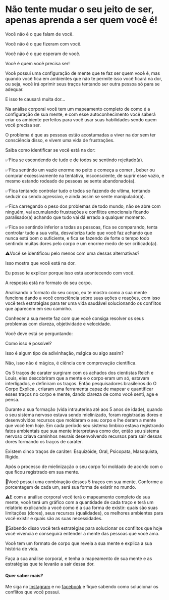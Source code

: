 # Não tente mudar o seu jeito de ser, apenas aprenda a ser quem você é!

Você não é o que falam de você.

Você não é o que fizeram com você.

Você não é o que esperam de você.

Você é quem você precisa ser!

Você possui uma configuração de mente que te faz ser quem você é, mas quando você fica em ambientes que não te permite isso você ficará na dor, ou seja, você irá oprimir seus traços tentando ser outra pessoa só para se adequar.

E isso te causará muita dor…

Na análise corporal você tem um mapeamento completo de como é a configuração de sua mente, e com esse autoconhecimento você saberá criar os ambiente perfeitos para você usar suas habilidades sendo quem você precisa ser.

O problema é que as pessoas estão  acostumadas a viver na dor sem ter consciência disso, e vivem uma vida de frustrações.

Saiba como identificar se você está na dor:

✅Fica se escondendo de tudo e de todos se sentindo rejeitado(a).

✅Fica sentindo um vazio enorme no peito e começa a comer , beber ou comprar excessivamente na tentativa, insconsciente, de suprir esse vazio, e mesmo estando rodeado de pessoas se sente abandonado(a).

✅Fica tentando controlar tudo e todos se fazendo de vítima, tentando seduzir ou sendo agressivo, e ainda assim se sente manipulado(a).

✅Fica carregando o peso dos problemas de todo mundo, não se abre com ninguém, vai acumulando frustrações e conflitos emocionais ficando paralisado(a) achando que tudo vai dá errado a qualquer momento.

✅Fica se sentindo inferior a todas as pessoas, fica se comparando, tenta controlar tudo a sua volta, desvaloriza tudo que você faz achando que nunca está bom o suficiente, e fica se fazendo de forte o tempo todo sentindo muitas dores pelo corpo e um enorme medo de ser criticado(a).

⚠️Você se identificou pelo menos com uma dessas alternativas?

Isso mostra que você está na dor.

Eu posso te explicar porque isso está acontecendo com você.

A resposta está no formato do seu corpo.

Analisando o formato do seu corpo, eu te mostro como a sua mente funciona dando a você consciência sobre suas ações e reações, com isso você terá estratégias para ter uma vida saudável solucionando os conflitos que aparecem em seu caminho.

Conhecer a sua mente faz com que você consiga resolver os seus problemas com clareza, objetividade e velocidade.

Você deve está se perguntando: 

Como isso é possível?

Isso é algum tipo de adivinhação, mágica ou algo assim?

Não, isso não é mágica, é ciência com comprovação científica.

Os 5 traços de carater surgiram com os achados dos cientistas Reich e Louis, eles descobriram que a mente e o corpo eram um só, estavam interligados, e definiram os traços.
Então pesquisadores brasileiros do O Corpo Explica , criaram uma ferramenta capaz de mapear e quantificar esses traços no corpo e mente, dando clareza de como você senti, age e pensa.

Durante a sua formação (vida intrauterina até aos 5 anos de idade), quando o seu sistema nervoso estava sendo mielinizado, foram registradas dores e desenvolvidos recursos que moldaram o seu corpo e lhe deram a mente que você tem hoje.
Em cada período seu sistema límbico estava registrando fatos ambientais que sua mente interpretava como dor, então seu sistema nervoso criava caminhos neurais desenvolvendo recursos para sair dessas dores formando os traços de caráter.

Existem cinco traços de caráter:
Esquizóide, Oral, Psicopata, Masoquista, Rígido.

Após o processo de mielinização o seu corpo foi moldado de acordo com o que ficou registrado em sua mente.

🔹Você possui uma combinação desses 5 traços em sua mente. Conforme a porcentagem de cada um, será sua forma de existir no mundo.

⚠️E com a análise corporal você terá o mapeamento completo de sua mente, você terá um gráfico com a quantidade de cada traço e terá um relatório explicando a você como é a sua forma de existir: quais são suas limitações (dores), seus recursos (qualidades), os melhores ambientes para você existir e quais são as suas necessidades.

🤗Sabendo disso você terá estratégias para solucionar os conflitos que hoje você vivencia e conseguirá entender a mente das pessoas que você ama.

Você tem um formato de corpo que revela a sua mente e explica a sua história de vida.

Faça a sua análise corporal, e tenha o mapeamento de sua mente e as estratégias que te levarão a sair dessa dor.

#### Quer saber mais? 

Me siga no [Instagram](https://www.instagram.com/suelencassiaa) e no [facebook](https://fb.com/fonoaudiologa.suelencassia) e fique sabendo como solucionar os conflitos que você possui.






